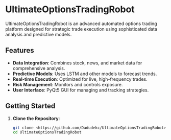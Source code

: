 # UltimateOptionsTradingRobot

UltimateOptionsTradingRobot is an advanced automated options trading platform designed for strategic trade execution using sophisticated data analysis and predictive models.

## Features
- **Data Integration**: Combines stock, news, and market data for comprehensive analysis.
- **Predictive Models**: Uses LSTM and other models to forecast trends.
- **Real-time Execution**: Optimized for live, high-frequency trades.
- **Risk Management**: Monitors and controls exposure.
- **User Interface**: PyQt5 GUI for managing and tracking strategies.

## Getting Started
1. **Clone the Repository**:
   ```bash
   git clone <https://github.com/Dadudekc/UltimateOptionsTradingRobot>
   cd UltimateOptionsTradingRobot
